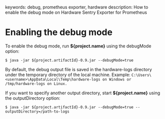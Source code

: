 keywords: debug, prometheus exporter, hardware
description: How to enable the debug mode on Hardware Sentry Exporter for Prometheus

# Enabling the debug mode

To enable the debug mode, run **${project.name}** using the debugMode option:

```
$ java -jar ${project.artifactId}-0.9.jar --debugMode=true
```

By default, the debug output file is saved in the hardware-logs directory under the temporary directory of the local machine. Example: ```C:\Users\<username>\AppData\Local\Temp\hardware-logs on Windows or /tmp/hardware-logs on Linux.```

If you want to specify another output directory, start **${project.name}** using the outputDirectory option:

```
$ java -jar ${project.artifactId}-0.9.jar --debugMode=true --outputDirectory=/path-to-logs
```

